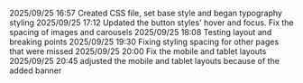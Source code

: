 2025/09/25 16:57 Created CSS file, set base style and began typography styling
2025/09/25 17:12 Updated the button styles' hover and focus. Fix the spacing of images and carousels
2025/09/25 18:08 Testing layout and breaking points
2025/09/25 19:30 Fixing styling spacing for other pages that were missed
2025/09/25 20:00 Fix the mobile and tablet layouts
2025/09/25 20:45 adjusted the mobile and tablet layouts because of the added banner
